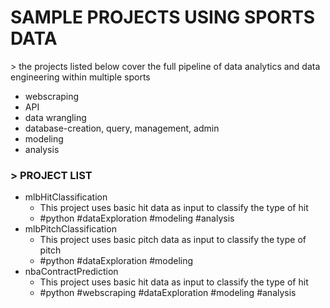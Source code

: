 # SAMPLE PROJECTS USING SPORTS DATA 

\> the projects listed below cover the full pipeline of data analytics and data engineering within multiple sports
<ul> 
    <li>webscraping</li> 
    <li>API</li> 
    <li>data wrangling</li> 
    <li>database-creation, query, management, admin</li> 
    <li>modeling</li> 
    <li>analysis</li> 
</ul>

### > PROJECT LIST
<ul> 
    <li>
    mlbHitClassification
        <ul>
        <li>
        This project uses basic hit data as input to classify the type of hit
        </li>
        <li>
        #python #dataExploration #modeling #analysis
        </li>
        </ul>
    </li>
    <li>
    mlbPitchClassification
        <ul>
        <li>
        This project uses basic pitch data as input to classify the type of pitch
        </li>
        <li>
        #python #dataExploration #modeling 
        </li>
        </ul>
    </li>
        <li>
    nbaContractPrediction
        <ul>
        <li>
        This project uses basic hit data as input to classify the type of hit
        </li>
        <li>
        #python #webscraping #dataExploration #modeling #analysis
        </li>
        </ul>
    </li>

</ul>